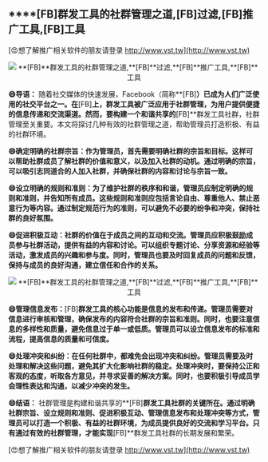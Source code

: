 ## ****[FB]**群发工具的社群管理之道,**[FB]**过滤,**[FB]**推广工具,**[FB]**工具**

[😍想了解推广相关软件的朋友请登录 http://www.vst.tw](http://www.vst.tw)

 <center><img src="https://vst.tw/MP4/tuiguang/png/6.png" alt="**[FB]**群发工具的社群管理之道,**[FB]**过滤,**[FB]**推广工具,**[FB]**工具"></center>

**😄导语：**
随着社交媒体的快速发展，Facebook（简称**[FB]**）已成为人们广泛使用的社交平台之一。在**[FB]**上，群发工具被广泛应用于社群管理，为用户提供便捷的信息传递和交流渠道。然而，要构建一个和谐共享的**[FB]**群发工具社群，社群管理至关重要。本文将探讨几种有效的社群管理之道，帮助管理员打造积极、有益的社群环境。

**😄确定明确的社群宗旨：作为管理员，首先需要明确社群的宗旨和目标。这样可以帮助社群成员了解社群的价值和意义，以及加入社群的动机。通过明确的宗旨，可以吸引志同道合的人加入社群，并确保社群的内容和讨论与宗旨一致。**

**😄设立明确的规则和准则：为了维护社群的秩序和和谐，管理员应制定明确的规则和准则，并告知所有成员。这些规则和准则应包括言论自由、尊重他人、禁止恶意行为等内容。通过制定规范行为的准则，可以避免不必要的纷争和冲突，保持社群的良好氛围。**

**😄促进积极互动：社群的价值在于成员之间的互动和交流。管理员应积极鼓励成员参与社群活动，提供有益的内容和讨论。可以组织专题讨论、分享资源和经验等活动，激发成员的兴趣和参与度。同时，管理员也要及时回复成员的问题和反馈，保持与成员的良好沟通，建立信任和合作的关系。**

 <center><img src="https://vst.tw/MP4/tuiguang/png/5.png" alt="**[FB]**群发工具的社群管理之道,**[FB]**过滤,**[FB]**推广工具,**[FB]**工具"></center>

**😄管理信息发布：**[FB]**群发工具的核心功能是信息的发布和传递。管理员需要对信息进行审核和管理，确保发布的内容符合社群的宗旨和准则。同时，也要注意信息的多样性和质量，避免信息过于单一或低质。管理员可以设立信息发布的标准和流程，提高信息的质量和可信度。**

**😄处理冲突和纠纷：在任何社群中，都难免会出现冲突和纠纷。管理员需要及时处理和解决这些问题，避免其扩大化影响社群的稳定。处理冲突时，要保持公正和客观的态度，听取各方意见，并寻求妥善的解决方案。同时，也要积极引导成员学会理性表达和沟通，以减少冲突的发生。**

**😄结语：**
社群管理是构建和谐共享的**[FB]**群发工具社群的关键所在。通过明确社群宗旨、设立规则和准则、促进积极互动、管理信息发布和处理冲突等方式，管理员可以打造一个积极、有益的社群环境，为成员提供良好的交流和学习平台。只有通过有效的社群管理，才能实现**[FB]**群发工具社群的长期发展和繁荣。

[😍想了解推广相关软件的朋友请登录 http://www.vst.tw](http://www.vst.tw)



